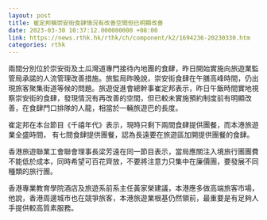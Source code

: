 ```yaml
---
layout: post
title: 崔定邦稱崇安街食肆情況有改善空間但已明顯改善
date: 2023-03-30 10:37:12.000000000 +08:00
link: https://news.rthk.hk/rthk/ch/component/k2/1694236-20230330.htm
categories: rthk
---
```


兩間分別位於崇安街及土瓜灣道專門接待內地團的食肆，昨日開始實施向旅遊業監管局承諾的人流管理改善措施。旅監局昨晚說，崇安街食肆在午膳高峰時間，仍出現旅客聚集街道等候的問題。旅遊促進會總幹事崔定邦表示，昨日午飯時間實地視察崇安街的食肆，發現情況有再改善的空間，但已較未實施預約制度前有明顯改善，在食肆門口排隊的人龍，相當於一輛旅遊巴的長度。

崔定邦在本台節目《千禧年代》表示，現時只剩下兩間食肆提供團餐，而本港旅遊業全盛時間， 有七間食肆提供團餐，認為長遠要在旅遊區加開提供團餐的食肆。

香港旅遊聯業工會聯會理事長梁芳遠在同一節目表示，當局應關注入境旅行團團費不能低於成本，同時希望可百花齊放，不要將注意力只集中在廉價團，要發展不同種類的旅行團。

香港專業教育學院酒店及旅遊系前系主任黃家榮建議，本港應多做高端旅客市場，他說，香港周邊城市也在競爭旅客，本港旅遊業根基仍然領前，最重要是有足夠人手提供較高質素服務。
